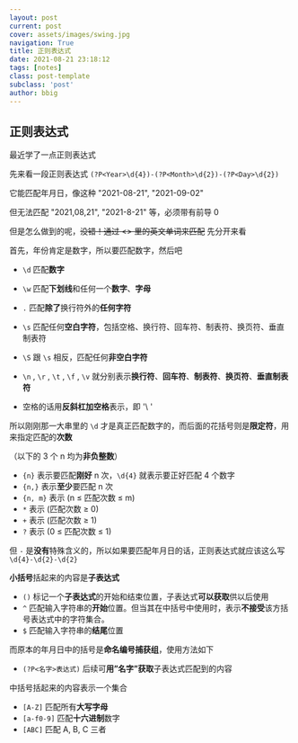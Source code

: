 ```yaml
---
layout: post
current: post
cover: assets/images/swing.jpg
navigation: True
title: 正则表达式
date: 2021-08-21 23:18:12
tags: [notes]
class: post-template
subclass: 'post'
author: bbig
---
```


## 正则表达式

最近学了一点正则表达式

先来看一段正则表达式 `(?P<Year>\d{4})-(?P<Month>\d{2})-(?P<Day>\d{2})`

它能匹配年月日，像这种 "2021-08-21", "2021-09-02"

但无法匹配 "2021,08,21", "2021-8-21" 等，必须带有前导 0

但是怎么做到的呢，~~没错！通过 <> 里的英文单词来匹配~~ 先分开来看

首先，年份肯定是数字，所以要匹配数字，然后吧

+ `\d` 匹配**数字**

+ `\w` 匹配**下划线**和任何一个**数字**、**字母**
+ `.` 匹配**除了**换行符外的**任何字符**
+ `\s` 匹配任何**空白字符**，包括空格、换行符、回车符、制表符、换页符、垂直制表符
+ `\S` 跟 `\s` 相反，匹配任何**非空白字符**
+ `\n` , `\r` , `\t` , `\f` , `\v` 就分别表示**换行符**、**回车符**、**制表符**、**换页符**、**垂直制表符**
+ 空格的话用**反斜杠加空格**表示，即 '\ '



所以刚刚那一大串里的 `\d` 才是真正匹配数字的，而后面的花括号则是**限定符**，用来指定匹配的**次数**

（以下的 3 个 n 均为**非负整数**）

+ `{n}` 表示要匹配**刚好** n 次，`\d{4}` 就表示要正好匹配 4 个数字
+ `{n,}` 表示**至少**要匹配 n 次
+ `{n, m}` 表示 (n ≤ 匹配次数 ≤ m)
+ `*` 表示 (匹配次数 ≥ 0)
+ `+` 表示 (匹配次数 ≥ 1)
+ `?` 表示 (0 ≤ 匹配次数 ≤ 1)

但 `-` 是**没有**特殊含义的，所以如果要匹配年月日的话，正则表达式就应该这么写`\d{4}-\d{2}-\d{2}`



**小括号**括起来的内容是**子表达式**

+ `()` 标记一个**子表达式**的开始和结束位置，子表达式**可以获取**供以后使用
+ `^` 匹配输入字符串的**开始**位置。但当其在中括号中使用时，表示**不接受**该方括号表达式中的字符集合。
+ `$` 匹配输入字符串的**结尾**位置

而原本的年月日中的括号是**命名编号捕获组**，使用方法如下

+ `(?P<名字>表达式)` 后续可**用”名字”获取**子表达式匹配到的内容



中括号括起来的内容表示一个集合

+ `[A-Z]` 匹配所有**大写字母**
+ `[a-f0-9]` 匹配**十六进制**数字
+ `[ABC]` 匹配 A, B, C 三者


